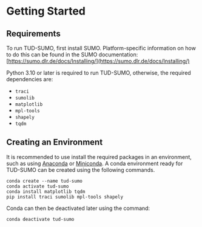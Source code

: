 # Getting Started

## Requirements

To run TUD-SUMO, first install SUMO. Platform-specific information on how to do this can be found in the SUMO documentation: [https://sumo.dlr.de/docs/Installing/](https://sumo.dlr.de/docs/Installing/)

Python 3.10 or later is required to run TUD-SUMO, otherwise, the required dependencies are:

  - `traci`
  - `sumolib`
  - `matplotlib`
  - `mpl-tools`
  - `shapely`
  - `tqdm`

## Creating an Environment

It is recommended to use install the required packages in an environment, such as using [Anaconda](https://docs.anaconda.com/anaconda/install/) or [Miniconda](https://docs.anaconda.com/miniconda/). A conda environment ready for TUD-SUMO can be created using the following commands.

```
conda create --name tud-sumo
conda activate tud-sumo
conda install matplotlib tqdm
pip install traci sumolib mpl-tools shapely
```

Conda can then be deactivated later using the command:

```
conda deactivate tud-sumo
```